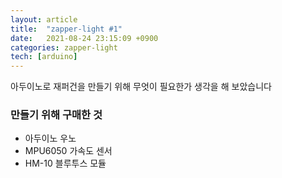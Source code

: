 ```yaml
---
layout: article
title:  "zapper-light #1"
date:   2021-08-24 23:15:09 +0900
categories: zapper-light
tech: [arduino]
---
```

아두이노로 재퍼건을 만들기 위해 무엇이 필요한가 생각을 해 보았습니다

### 만들기 위해 구매한 것
- 아두이노 우노
- MPU6050 가속도 센서
- HM-10 블루투스 모듈

